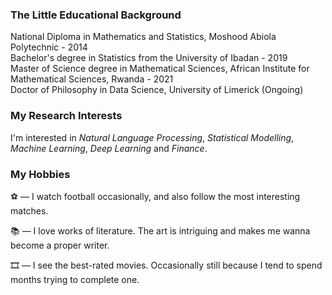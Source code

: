 

### The Little Educational Background
National Diploma in Mathematics and Statistics, Moshood Abiola Polytechnic - $2014$ \
Bachelor's degree in Statistics from the University of Ibadan - $2019$ \
Master of Science degree in Mathematical Sciences, African Institute for Mathematical Sciences, Rwanda - $2021$ \
Doctor of Philosophy in Data Science, University of Limerick (Ongoing)

### My Research Interests
I'm interested in _Natural Language Processing_, _Statistical Modelling_, _Machine Learning_, _Deep Learning_ and _Finance_. <be>

### My Hobbies
⚽ &mdash; I watch football occasionally, and also follow the most interesting matches.

📚 &mdash; I love works of literature. The art is intriguing and makes me wanna become a proper writer.

🎞️ &mdash; I see the best-rated movies. Occasionally still because I tend to spend months trying to complete one.
